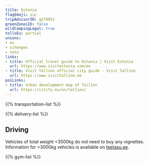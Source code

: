 ```yaml
---
title: Estonia
flagEmoji: 🇪🇪
tripAdvisorID: g274952
greenZonesID: false
wildCampingLegal: true
tollsEu: partial
unions:
- eu
- schengen
- nato
links:
- title: Official travel guide to Estonia | Visit Estonia
  url: https://www.visitestonia.com/en
- title: Visit Tallinn official city guide - Visit Tallinn
  url: https://www.visittallinn.ee
poiLinks:
- title: Urban development map of Tallinn
  url: https://citify.eu/en/tallinn/
---
```


{{% transportation-list %}}

{{% delivery-list %}}

## Driving

Vehicles of total weight <3500kg do not need to buy any vignettes. Information for >3000kg vehicles is available on [teetasu.ee](https://teetasu.ee/en).

{{% gym-list %}}
